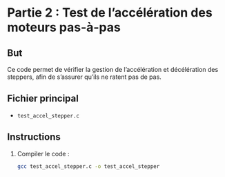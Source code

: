 # Partie 2 : Test de l’accélération des moteurs pas-à-pas

## But
Ce code permet de vérifier la gestion de l’accélération et décélération des steppers, afin de s’assurer qu’ils ne ratent pas de pas.

## Fichier principal
- `test_accel_stepper.c`

## Instructions
1. Compiler le code :
   ```bash
   gcc test_accel_stepper.c -o test_accel_stepper
